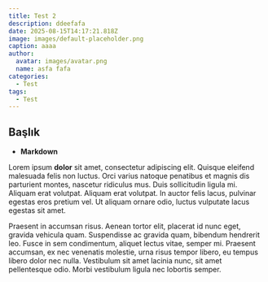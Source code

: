 ```yaml
---
title: Test 2
description: ddeefafa
date: 2025-08-15T14:17:21.818Z
image: images/default-placeholder.png
caption: aaaa
author:
  avatar: images/avatar.png
  name: asfa fafa
categories:
  - Test
tags:
  - Test
---
```

## Başlık

- **Markdown**


Lorem ipsum **dolor** sit amet, consectetur adipiscing elit. Quisque eleifend malesuada felis non luctus. Orci varius natoque penatibus et magnis dis parturient montes, nascetur ridiculus mus. Duis sollicitudin ligula mi. Aliquam erat volutpat. Aliquam erat volutpat. In auctor felis lacus, pulvinar egestas eros pretium vel. Ut aliquam ornare odio, luctus vulputate lacus egestas sit amet.

Praesent in accumsan risus. Aenean tortor elit, placerat id nunc eget, gravida vehicula quam. Suspendisse ac gravida quam, bibendum hendrerit leo. Fusce in sem condimentum, aliquet lectus vitae, semper mi. Praesent accumsan, ex nec venenatis molestie, urna risus tempor libero, eu tempus libero dolor nec nulla. Vestibulum sit amet lacinia nunc, sit amet pellentesque odio. Morbi vestibulum ligula nec lobortis semper.